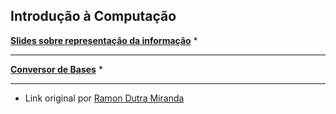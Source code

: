 Introdução à Computação
-----------------------

[**Slides sobre representação da informação**][1] *

- - - - - - - -

[**Conversor de Bases**][1] *

- - - - - - - -

* Link original por [Ramon Dutra Miranda][linkramon]


[1]: https://drive.google.com/open?id=0B8eSwDIKbcFKaXMzX2F0NzR6UjQ
[2]: https://drive.google.com/open?id=0B8eSwDIKbcFKNHR1clpkb0lyZFE

[linkramon]: http://ramon.blog.br/computacao/
